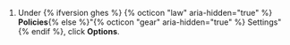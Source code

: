 1. Under {% ifversion ghes %} {% octicon "law" aria-hidden="true" %} **Policies**{% else %}"{% octicon "gear" aria-hidden="true" %} Settings"{% endif %}, click **Options**.
